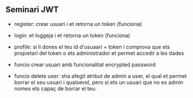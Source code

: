 ## Seminari JWT

- register: crear usuari i et retorna un token (funciona)

- login: et loggeja i et retorna un token (funciona)

- profile: si li dones el teu id d'usuaari + token i comprova que ets propietari del token o ets administrador et permet accedir a les dades

- funcio crear usuari amb funcionalitat encrypted password

- funcio delete user: sha afegit atribut de admin a user, el qual et permet borrar el seu usuari i qualsevol, pero si ets un usuari que no es admin nomes ets capaç de borrar el teu.
